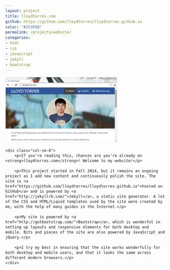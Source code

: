 ```yaml
---
layout: project
title: lloydtorres.com
github: https://github.com/lloydtorres/lloydtorres.github.io
color: "#253F6D"
permalink: /projects/website/
categories:
- html
- css
- javascript
- jekyll
- bootstrap
---
```


<div class="row">
    <div class="col-sm-4">
        <img src="/images/projects/website/website.png" width="350px" title="lloydtorres.com" alt="lloydtorres.com" style="border: 1px solid #EEEEEE;"/>
    </div>

    <div class="col-sm-8">
        <p>If you're reading this, chances are you're already on <strong>lloydtorres.com</strong>! Welcome to my website!</p>

        <p>This project started in Fall 2014, but it remains an ongoing project as I add new content and continuously polish the site. The site is <a href="https://github.com/lloydtorres/lloydtorres.github.io">hosted on GitHub</a> and is powered by <a href="http://jekyllrb.com/">Jekyll</a>, a static site generator. A lot of the CSS and HTML/Liquid templates used by the site were created by me, with the help of many guides in the Internet.</p>

        <p>My site is powered by <a href="http://getbootstrap.com/">Bootstrap</a>, which is wonderful in setting up layouts and responsive elements for both desktop and mobile. Bits and pieces of the site are also powered by JavaScript and jQuery.</p>

        <p>I try my best in ensuring that the site works wonderfully for both desktop and mobile users, and that it looks the same across different modern browsers.</p>
    </div>
</div>